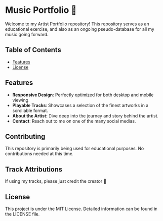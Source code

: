 # Music Portfolio 🌌

Welcome to my Artist Portfolio repository! This repository serves as an educational exercise, and also as an ongoing pseudo-database for all my music going forward.

## Table of Contents

- [Features](#features)
- [License](#license)

## Features

- **Responsive Design**: Perfectly optimized for both desktop and mobile viewing.
- **Playable Tracks**: Showcases a selection of the finest artworks in a scrollable format.
- **About the Artist**: Dive deep into the journey and story behind the artist.
- **Contact**: Reach out to me on one of the many social medias.

## Contributing
This repository is primarily being used for educational purposes. No contributions needed at this time.

## Track Attributions
If using my tracks, please just credit the creator 💙

## License
This project is under the MIT License. Detailed information can be found in the LICENSE file.
